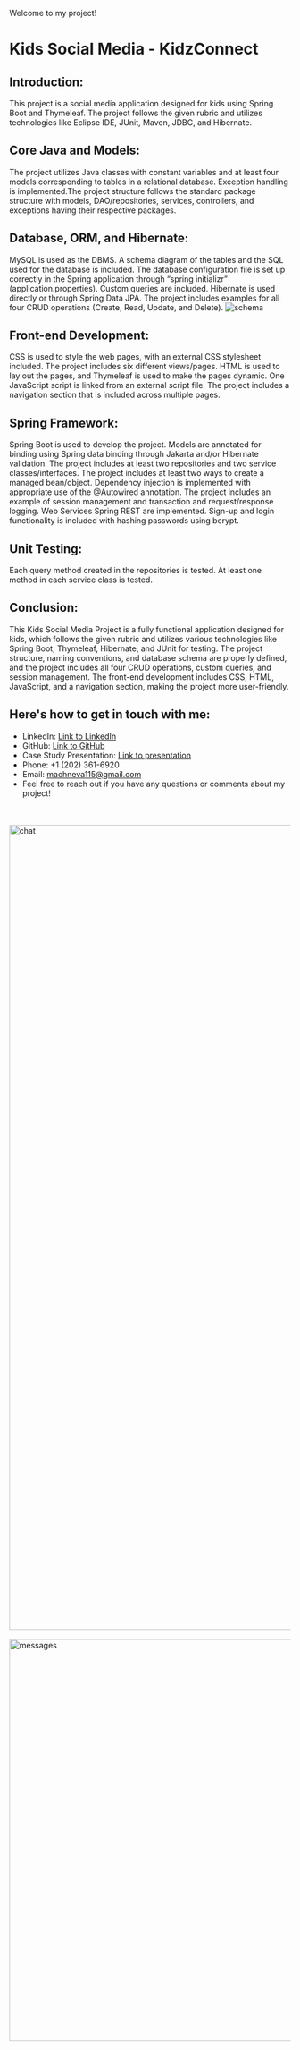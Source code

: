 Welcome to my project!
# Kids Social Media - KidzConnect

## Introduction:
This project is a social media application designed for kids using Spring Boot and Thymeleaf. The project follows the given rubric and utilizes technologies like Eclipse IDE, JUnit, Maven, JDBC, and Hibernate.

## Core Java and Models:

The project utilizes Java classes with constant variables and at least four models corresponding to tables in a relational database.
Exception handling is implemented.The project structure follows the standard package structure with models, DAO/repositories, services, controllers, and exceptions having their respective packages.

## Database, ORM, and Hibernate:

MySQL is used as the DBMS.
A schema diagram of the tables and the SQL used for the database is included.
The database configuration file is set up correctly in the Spring application through “spring initializr” (application.properties).
Custom queries are included.
Hibernate is used directly or through Spring Data JPA.
The project includes examples for all four CRUD operations (Create, Read, Update, and Delete).
![schema](https://user-images.githubusercontent.com/71144178/224791885-572fb3de-53df-4277-9d32-97813a976cec.png)

## Front-end Development:

CSS is used to style the web pages, with an external CSS stylesheet included.
The project includes six different views/pages.
HTML is used to lay out the pages, and Thymeleaf is used to make the pages dynamic.
One JavaScript script is linked from an external script file.
The project includes a navigation section that is included across multiple pages.

## Spring Framework:

Spring Boot is used to develop the project.
Models are annotated for binding using Spring data binding through Jakarta and/or Hibernate validation.
The project includes at least two repositories and two service classes/interfaces.
The project includes at least two ways to create a managed bean/object.
Dependency injection is implemented with appropriate use of the @Autowired annotation.
The project includes an example of session management and transaction and request/response logging.
Web Services Spring REST are implemented.
Sign-up and login functionality is included with hashing passwords using bcrypt.

## Unit Testing:

Each query method created in the repositories is tested.
At least one method in each service class is tested.

## Conclusion:
This Kids Social Media Project is a fully functional application designed for kids, which follows the given rubric and utilizes various technologies like Spring Boot, Thymeleaf, Hibernate, and JUnit for testing. The project structure, naming conventions, and database schema are properly defined, and the project includes all four CRUD operations, custom queries, and session management. The front-end development includes CSS, HTML, JavaScript, and a navigation section, making the project more user-friendly. 

## Here's how to get in touch with me:

* LinkedIn: [Link to LinkedIn](https://www.linkedin.com/in/ekaterina-machneva/)
* GitHub: [Link to GitHub](https://github.com/KatyaMa)
* Case Study Presentation: [Link to presentation](https://docs.google.com/presentation/d/1ZY8pHQuXkNkiIovZPwlPQ1t158xlK4nFf5Y6zWFfHo4/edit?usp=sharing)
* Phone: +1 (202) 361-6920
* Email: machneva115@gmail.com
* Feel free to reach out if you have any questions or comments about my project!
<br>
<br>
<img width="1440" alt="chat" src="https://user-images.githubusercontent.com/71144178/224792466-c13a8d90-4724-441c-816c-b602d590c65b.png">
<br>
<br>
<img width="719" alt="messages" src="https://user-images.githubusercontent.com/71144178/224792473-dd37be4c-4fb9-4101-a42c-57ba8843e5d8.png">
